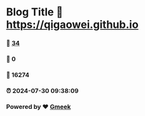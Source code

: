 # Blog Title :link: https://qigaowei.github.io 
### :page_facing_up: [34](https://qigaowei.github.io/tag.html) 
### :speech_balloon: 0 
### :hibiscus: 16274 
### :alarm_clock: 2024-07-30 09:38:09 
### Powered by :heart: [Gmeek](https://github.com/Meekdai/Gmeek)
